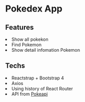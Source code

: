 # Pokedex App

## Features

<li>Show all pokekon</li>
<li>Find Pokemon</li>
<li>Show detail infomation Pokemon</li>

## Techs

<li>Reactstrap + Bootstrap 4</li>
<li>Axios</li>
<li>Using history of React Router</li>
<li>API from <a href="https://https://pokeapi.co/">Pokeapi</a></li>

